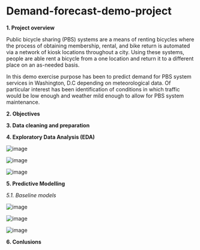 # Demand-forecast-demo-project

__1. Project overview__

Public bicycle sharing (PBS) systems are a means of renting bicycles where the process of obtaining membership, rental, and bike return is automated via a network of kiosk locations throughout a city. Using these systems, people are able rent a bicycle from a one location and return it to a different place on an as-needed basis.

In this demo exercise purpose has been to predict demand for PBS system services in Washington, D.C depending on meteorological data.
Of particular interest has been identification of conditions in which traffic would be low enough and weather mild enough to allow for PBS system maintenance.

__2. Objectives__

__3. Data cleaning and preparation__

__4. Exploratory Data Analysis (EDA)__

![image](https://user-images.githubusercontent.com/99291264/156817243-e011645f-5f30-44c6-b1af-ef1781d5519a.png)

![image](https://user-images.githubusercontent.com/99291264/156817618-6d07a95b-e459-44d5-95fc-18d410ce2898.png)

![image](https://user-images.githubusercontent.com/99291264/156820634-547cfdb3-96f9-4439-87f7-c82758bbf32d.png)



__5. Predictive Modelling__

_5.1. Baseline models_

![image](https://user-images.githubusercontent.com/99291264/156817828-951154a0-96be-4c6b-b01c-553b8fe187bb.png)

![image](https://user-images.githubusercontent.com/99291264/156818505-9ed5d2c6-762b-476c-86b2-6de158302a67.png)

![image](https://user-images.githubusercontent.com/99291264/156819345-5d9faee5-9466-491a-a2b4-41482feda4df.png)

__6. Conlusions__
